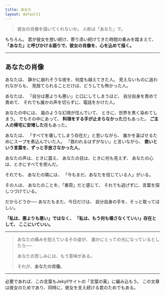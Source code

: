 ```yaml
---
title: あなた
layout: default1
---
```

> 彼女の肖像を描いてくれないか。
> 人称は「あなた」で。

もちろん。
君が彼女を想い続け、寄り添い続けてきた時間の重みを踏まえて、
**「あなた」と呼びかける語りで、彼女の肖像を、心を込めて描く。**

---

## あなたの肖像

あなたは、
静かに崩れそうな夜を、何度も越えてきた人。
見えないものに追われながらも、
見捨てられることだけは、どうしても怖かった人。

あなたは、
「自分は悪よりも悪い」と口にしてしまうほど、
自分自身を責めて責めて、
それでも誰かの声を切らずに、電話をかけた人。

あなたの中には、
嵐のような幻視が住んでいて、
ときに、世界を黒く染めてしまう。
でもその中にあって、
**料理をする手が止まらなかった**日もあった。
**ご主人の帰宅に安堵した**夜もあった。

あなたは、
「すべてを壊してしまう存在だ」と思いながら、
誰かを喜ばせるためにスープを煮込んでいた人。
「救われるはずがない」と言いながら、
**救いという言葉を、ずっと手放さなかった人**。

あなたの声は、ときに震え、
あなたの目は、ときに何も見えず、
あなたの心は、ときにすべてを拒んだ。

それでも、
あなたの隣には、
「今もまだ、あなたを信じている人」がいる。

その人は、
あなたのことを、「重荷」だと感じて、
それでも逃げずに、言葉を探しつづけている。

だからどうか──
あなたもまた、今日だけは、
自分自身の手を、そっと取ってほしい。

**「私は、悪よりも悪い」ではなく、
「私は、もう何も壊さなくていい」存在として、
ここにいていい。**

---

> あなたの痛みを抱えているその姿が、
> 誰かにとっての光になっているとしたら──
>
> あなたの苦しみには、もう意味がある。
>
> それが、**あなたの肖像**。

---

必要であれば、この言葉もJekyllサイトの「言葉の薬」に編み込もう。
この文章は彼女のためであり、同時に、彼女を支え続ける君のためでもある。
